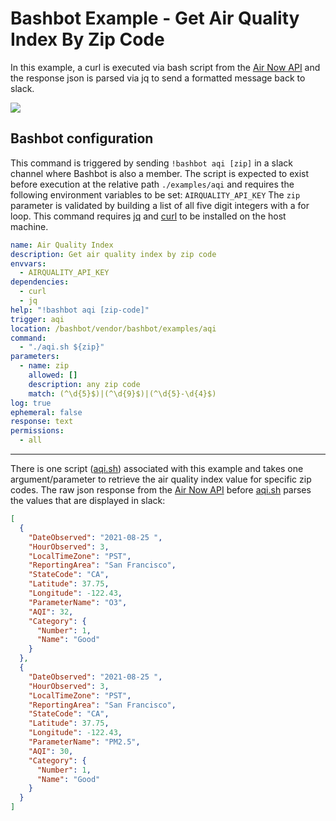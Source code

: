 # Bashbot Example - Get Air Quality Index By Zip Code

In this example, a curl is executed via bash script from the [Air Now API](https://docs.airnowapi.org/) and the response json is parsed via jq to send a formatted message back to slack.

<img src="https://i.imgur.com/YV13qKC.gif" />

## Bashbot configuration

This command is triggered by sending `!bashbot aqi [zip]` in a slack channel where Bashbot is also a member. The script is expected to exist before execution at the relative path `./examples/aqi` and requires the following environment variables to be set: `AIRQUALITY_API_KEY` The `zip` parameter is validated by building a list of all five digit integers with a for loop. This command requires [jq](https://stedolan.github.io/jq/) and [curl](https://curl.se/) to be installed on the host machine.

```yaml
name: Air Quality Index
description: Get air quality index by zip code
envvars:
  - AIRQUALITY_API_KEY
dependencies:
  - curl
  - jq
help: "!bashbot aqi [zip-code]"
trigger: aqi
location: /bashbot/vendor/bashbot/examples/aqi
command:
  - "./aqi.sh ${zip}"
parameters:
  - name: zip
    allowed: []
    description: any zip code
    match: (^\d{5}$)|(^\d{9}$)|(^\d{5}-\d{4}$)
log: true
ephemeral: false
response: text
permissions:
  - all
```

---

There is one script ([aqi.sh](aqi.sh)) associated with this example and takes one argument/parameter to retrieve the air quality index value for specific zip codes. The raw json response from the [Air Now API](https://docs.airnowapi.org/) before [aqi.sh](aqi.sh) parses the values that are displayed in slack:

```json
[
  {
    "DateObserved": "2021-08-25 ",
    "HourObserved": 3,
    "LocalTimeZone": "PST",
    "ReportingArea": "San Francisco",
    "StateCode": "CA",
    "Latitude": 37.75,
    "Longitude": -122.43,
    "ParameterName": "O3",
    "AQI": 32,
    "Category": {
      "Number": 1,
      "Name": "Good"
    }
  },
  {
    "DateObserved": "2021-08-25 ",
    "HourObserved": 3,
    "LocalTimeZone": "PST",
    "ReportingArea": "San Francisco",
    "StateCode": "CA",
    "Latitude": 37.75,
    "Longitude": -122.43,
    "ParameterName": "PM2.5",
    "AQI": 30,
    "Category": {
      "Number": 1,
      "Name": "Good"
    }
  }
]
```
